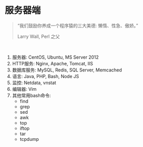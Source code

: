 # 服务器端

> 
> “我们鼓励你养成一个程序猿的三大美德: 懒惰、性急、傲娇。”
>
> Larry Wall, Perl 之父

<br>

1. 服务器: CentOS, Ubuntu, MS Server 2012
2. HTTP服务: Nginx, Apache, Tomcat, IIS
3. 数据库服务: MySQL, Redis, SQL Server, Memcached
4. 语言: Java, PHP, Bash, Node JS
5. 监控: Netdata, vnstat
6. 编辑器: Vim
7. 其他常用bash命令: 
    - find
    - grep 
    - sed
    - awk 
    - top 
    - iftop 
    - tar
    - tcpdump

